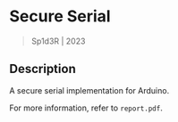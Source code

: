 # Secure Serial

> Sp1d3R | 2023

## Description

A secure serial implementation for Arduino.

For more information, refer to `report.pdf`.